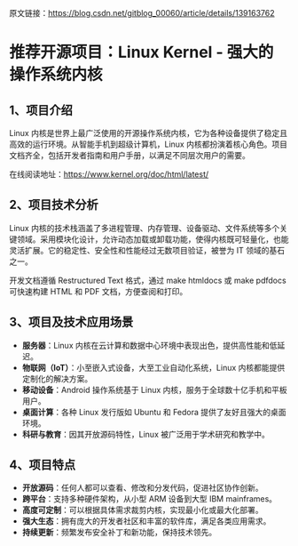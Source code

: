 原文链接：https://blog.csdn.net/gitblog_00060/article/details/139163762

# 推荐开源项目：Linux Kernel - 强大的操作系统内核

## 1、项目介绍
Linux 内核是世界上最广泛使用的开源操作系统内核，它为各种设备提供了稳定且高效的运行环境。从智能手机到超级计算机，Linux 内核都扮演着核心角色。项目文档齐全，包括开发者指南和用户手册，以满足不同层次用户的需要。

在线阅读地址：https://www.kernel.org/doc/html/latest/

## 2、项目技术分析
Linux 内核的技术栈涵盖了多进程管理、内存管理、设备驱动、文件系统等多个关键领域。采用模块化设计，允许动态加载或卸载功能，使得内核既可轻量化，也能灵活扩展。它的稳定性、安全性和性能经过无数项目验证，被誉为 IT 领域的基石之一。

开发文档遵循 Restructured Text 格式，通过 make htmldocs 或 make pdfdocs 可快速构建 HTML 和 PDF 文档，方便查阅和打印。

## 3、项目及技术应用场景
- **服务器**：Linux 内核在云计算和数据中心环境中表现出色，提供高性能和低延迟。
- **物联网（IoT）**：小至嵌入式设备，大至工业自动化系统，Linux 内核都能提供定制化的解决方案。
- **移动设备**：Android 操作系统基于 Linux 内核，服务于全球数十亿手机和平板用户。
- **桌面计算**：各种 Linux 发行版如 Ubuntu 和 Fedora 提供了友好且强大的桌面环境。
- **科研与教育**：因其开放源码特性，Linux 被广泛用于学术研究和教学中。

## 4、项目特点
- **开放源码**：任何人都可以查看、修改和分发代码，促进社区协作创新。
- **跨平台**：支持多种硬件架构，从小型 ARM 设备到大型 IBM mainframes。
- **高度可定制**：可以根据具体需求裁剪内核，实现最小化或最大化部署。
- **强大生态**：拥有庞大的开发者社区和丰富的软件库，满足各类应用需求。
- **持续更新**：频繁发布安全补丁和新功能，保持技术领先。
